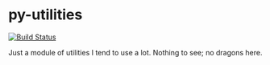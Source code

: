 # py-utilities

[![Build Status](https://travis-ci.org/ryankanno/py-utilities.png?branch=master)](https://travis-ci.org/ryankanno/py-utilities)

Just a module of utilities I tend to use a lot. Nothing to see; no dragons
here.
